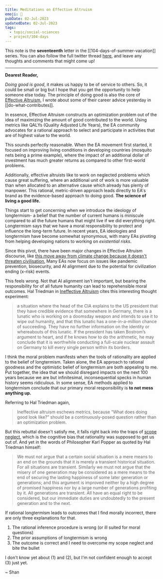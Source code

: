 ```yaml
---
title: Meditations on Effective Altruism
emoji: 🙏
pubDate: 02-Jul-2023
updatedDate: 02-Jul-2023
tags:
  - topic/social-sciences
  - project/104-days
---
```


This note is the **seventeenth** letter in the [[104-days-of-summer-vacation]] series. You can also follow the full twitter thread [here](https://twitter.com/solderneer/status/1668911213810716672), and leave any thoughts and comments that might come up!

---

**Dearest Reader,**

_Doing good is good_, it makes us happy to be of service to others. So, it could be small or big but I hope that you get the opportunity to help someone else today. The principle of doing good is also the core of [Effective Altruism](https://www.effectivealtruism.com/), I wrote about some of their career advice yesterday in [[do-what-contributes]].

In essence, Effective Altruism constructs an optimization problem out of the idea of maximizing the amount of good contributed to the world. Using metrics like QALYs (Quality Adjusted Life Years), the EA community advocates for a rational approach to select and participate in activities that are of highest value to the world.

This sounds perfectly reasonable. When the EA movement first started, it focused on improving living conditions in developing countries (mosquito nets being a prime example), where the impact of an additional dollar of investment has much greater returns as compared to other first-world problems.

Additionally, effective altruists like to work on neglected problems which cause great suffering, where an additional unit of work is more valuable than when allocated to an alternative cause which already has plenty of manpower. This rational, metric-driven approach leads directly to EA's brand as the evidence-based approach to doing good. **The science of living a good life.**

Things start to get concerning when we introduce the ideology of longtermism- a belief that the number of current humans is miniscule compared to all the future humans that might live if we did everything right. Longtermism says that we have a moral responsibility to protect and influence the long-term future. In recent years, EA ideologies and longtermism have become somewhat synonymous, with many EAs pivoting from helping developing nations to working on _existential risks_.

Since this pivot, there have been major changes in Effective Altruism discourse, like [this move away from climate change because it doesn't threaten civilisation.](https://80000hours.org/problem-profiles/climate-change/) Many EAs now focus on issues like pandemic prevention, biosecurity, and AI alignment due to the potential for civilization ending (x-risk) events.

This feels wrong. Not that AI alignment isn't important, but bearing the responsibility for of all future humanity can lead to reprehensible moral outcomes. Hal Triedman in [Ineffective Altruism](https://joinreboot.org/p/ineffective-altruism) cites this interesting thought experiment:

>a situation where the head of the CIA explains to the US president that they have credible evidence that somewhere in Germany, there is a lunatic who is working on a doomsday weapon and intends to use it to wipe out humanity, and that this lunatic has a one-in-a-million chance of succeeding. They have no further information on the identity or whereabouts of this lunatic. If the president has taken Bostrom’s argument to heart, and if he knows how to do the arithmetic, he may conclude that it is worthwhile conducting a full-scale nuclear assault on Germany to kill every single person within its borders.

I think the moral problem manifests when the tools of rationality are applied to the belief of longtermism. Taken alone, the EA approach to rational goodness and the optimistic belief of longtermism are both appealing to me. Put together, the idea that we should disregard impacts on the next 100 years because we are but infinitesimal, inconsequential specks in human history seems ridiculous. In some sense, EA methods applied to longtermism conclude that our primary moral responsibility is **to not mess anything up.**

Referring to Hal Triedman again,

>Ineffective altruism eschews metrics, because “What does doing good look like?” should be a continuously-posed question rather than an optimization problem.

But this rebuttal doesn't satisfy me, it falls right back into the traps of [scope neglect](https://en.wikipedia.org/wiki/Scope_neglect), which is the cognitive bias that rationality was supposed to get us out of. And yet in the words of Philosopher Karl Popper as quoted by Hal Triedman himself:

>We must not argue that a certain social situation is a mere means to an end on the grounds that it is merely a transient historical situation. For all situations are transient. Similarly we must not argue that the misery of one generation may be considered as a mere means to the end of securing the lasting happiness of some later generation or generations; and this argument is improved neither by a high degree of promised happiness nor by a large number of generations profiting by it. All generations are transient. All have an equal right to be considered, but our immediate duties are undoubtedly to the present generation and to the next.

If rational longtermism leads to outcomes that I find morally incorrect, there are only three explanations for that.

1. The rational inference procedure is wrong (or ill suited for moral questions)
3. The prior assumptions of longtermism is wrong
4. The outcome is correct and I need to overcome my scope neglect and bite the bullet

I don't know yet about (1) and (2), but I'm not confident enough to accept (3) just yet.

~ Shan
